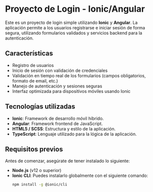 # Proyecto de Login - Ionic/Angular

Este es un proyecto de login simple utilizando **Ionic** y **Angular**. La aplicación permite a los usuarios registrarse e iniciar sesión de forma segura, utilizando formularios validados y servicios backend para la autenticación.

## Características

- Registro de usuarios
- Inicio de sesión con validación de credenciales
- Validación en tiempo real de los formularios (campos obligatorios, formato de email, etc.)
- Manejo de autenticación y sesiones seguras
- Interfaz optimizada para dispositivos móviles usando Ionic

## Tecnologías utilizadas

- **Ionic**: Framework de desarrollo móvil híbrido.
- **Angular**: Framework frontend de JavaScript.
- **HTML5 / SCSS**: Estructura y estilo de la aplicación.
- **TypeScript**: Lenguaje utilizado para la lógica de la aplicación.

## Requisitos previos

Antes de comenzar, asegúrate de tener instalado lo siguiente:

- **Node.js** (v12 o superior)
- **Ionic CLI**: Puedes instalarlo globalmente con el siguiente comando:
  ```bash
  npm install -g @ionic/cli
